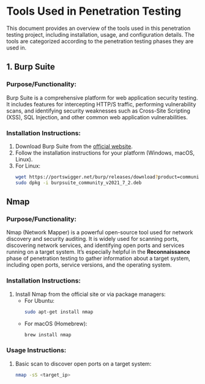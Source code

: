 # Tools Used in Penetration Testing

This document provides an overview of the tools used in this penetration testing project, including installation, usage, and configuration details. The tools are categorized according to the penetration testing phases they are used in.

## 1. Burp Suite

### Purpose/Functionality:
Burp Suite is a comprehensive platform for web application security testing. It includes features for intercepting HTTP/S traffic, performing vulnerability scans, and identifying security weaknesses such as Cross-Site Scripting (XSS), SQL Injection, and other common web application vulnerabilities.

### Installation Instructions:
1. Download Burp Suite from the [official website](https://portswigger.net/burp).
2. Follow the installation instructions for your platform (Windows, macOS, Linux).
3. For Linux:
   ```bash
   wget https://portswigger.net/burp/releases/download?product=community&version=2021.7.2&type=Linux
   sudo dpkg -i burpsuite_community_v2021_7_2.deb

## Nmap

### Purpose/Functionality:
Nmap (Network Mapper) is a powerful open-source tool used for network discovery and security auditing. It is widely used for scanning ports, discovering network services, and identifying open ports and services running on a target system. It’s especially helpful in the **Reconnaissance** phase of penetration testing to gather information about a target system, including open ports, service versions, and the operating system.

### Installation Instructions:
1. Install Nmap from the official site or via package managers:
   - For Ubuntu:
     ```bash
     sudo apt-get install nmap
     ```
   - For macOS (Homebrew):
     ```bash
     brew install nmap
     ```

### Usage Instructions:
1. Basic scan to discover open ports on a target system:
   ```bash
   nmap -sS <target_ip>

